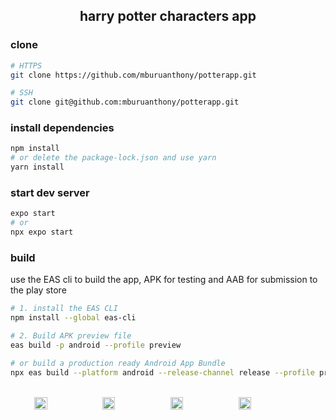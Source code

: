 <h2 style='text-align:center;'>harry potter characters app</h2>

### clone

```bash
# HTTPS
git clone https://github.com/mburuanthony/potterapp.git

# SSH
git clone git@github.com:mburuanthony/potterapp.git
```

### install dependencies

```bash
npm install
# or delete the package-lock.json and use yarn
yarn install
```

### start dev server

```bash
expo start
# or
npx expo start
```

### build

use the EAS cli to build the app, APK for testing and AAB for submission to the play store

```bash
# 1. install the EAS CLI
npm install --global eas-cli

# 2. Build APK preview file
eas build -p android --profile preview

# or build a production ready Android App Bundle
npx eas build --platform android --release-channel release --profile production
```

<br>

<div style='display:flex; flex-direction:row; flex-wrap:wrap; align-items:center; justify-content:center; gap:8px;'>
<img src='https://user-images.githubusercontent.com/76121306/229055684-0e9bfc0d-6a45-4d0f-bc29-54eab3c8b24a.jpeg' width='20%'>

<img src='https://user-images.githubusercontent.com/76121306/229055810-3c2b01a8-4924-48da-894f-d5cd71bdcb8b.jpeg' width='20%'>

<img src='https://user-images.githubusercontent.com/76121306/229055929-5a4f921a-ba82-4623-8e10-c1cb55d9e76c.jpeg' width='20%'>

<img src='https://user-images.githubusercontent.com/76121306/229056000-0eee8253-41a9-40eb-a35b-76906eabda79.jpeg' width='20%'>
</div>
